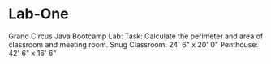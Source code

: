 # Lab-One
Grand Circus Java Bootcamp Lab: 
Task: Calculate the perimeter and area of classroom and meeting room.
Snug Classroom: 24' 6" x 20' 0"
Penthouse: 42' 6" x 16' 6"
